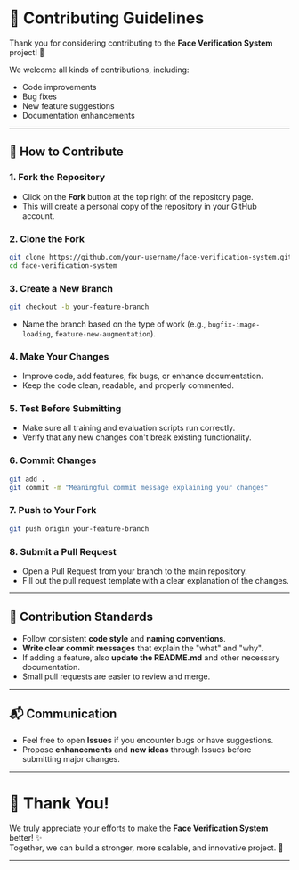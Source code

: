 # 🤝 Contributing Guidelines

Thank you for considering contributing to the **Face Verification System** project! 🙌

We welcome all kinds of contributions, including:
- Code improvements
- Bug fixes
- New feature suggestions
- Documentation enhancements

---

## 🚀 How to Contribute

### 1. Fork the Repository
- Click on the **Fork** button at the top right of the repository page.
- This will create a personal copy of the repository in your GitHub account.

### 2. Clone the Fork
```bash
git clone https://github.com/your-username/face-verification-system.git
cd face-verification-system
```

### 3. Create a New Branch
```bash
git checkout -b your-feature-branch
```
- Name the branch based on the type of work (e.g., `bugfix-image-loading`, `feature-new-augmentation`).

### 4. Make Your Changes
- Improve code, add features, fix bugs, or enhance documentation.
- Keep the code clean, readable, and properly commented.

### 5. Test Before Submitting
- Make sure all training and evaluation scripts run correctly.
- Verify that any new changes don't break existing functionality.

### 6. Commit Changes
```bash
git add .
git commit -m "Meaningful commit message explaining your changes"
```

### 7. Push to Your Fork
```bash
git push origin your-feature-branch
```

### 8. Submit a Pull Request
- Open a Pull Request from your branch to the main repository.
- Fill out the pull request template with a clear explanation of the changes.

---

## 🧹 Contribution Standards

- Follow consistent **code style** and **naming conventions**.
- **Write clear commit messages** that explain the "what" and "why".
- If adding a feature, also **update the README.md** and other necessary documentation.
- Small pull requests are easier to review and merge.

---

## 📬 Communication

- Feel free to open **Issues** if you encounter bugs or have suggestions.
- Propose **enhancements** and **new ideas** through Issues before submitting major changes.

---

# 💬 Thank You!

We truly appreciate your efforts to make the **Face Verification System** better! ✨  
Together, we can build a stronger, more scalable, and innovative project. 🚀

---

